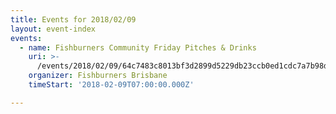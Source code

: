 ```yaml
---
title: Events for 2018/02/09
layout: event-index
events:
  - name: Fishburners Community Friday Pitches & Drinks
    uri: >-
      /events/2018/02/09/64c7483c8013bf3d2899d5229db23ccb0ed1cdc7a7b98d502b9f49ec87ba1c8c
    organizer: Fishburners Brisbane
    timeStart: '2018-02-09T07:00:00.000Z'

---
```

